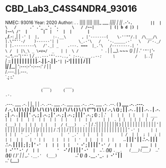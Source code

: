 # CBD_Lab3_C4SS4NDR4_93016
NMEC: 93016
Year: 2020
Author:
							    _._                           _._
							   ||||                           ||||
							   ||||_           ___           _||||
							   |  ||        .-'___`-.        ||  |
							   \   /      .' .'_ _'. '.      \   /
							   /~~|       | (| b d |) |       |~~\
							  /'  |       |  |  '  |  |       |  `\
						,        /__.-:      ,|  | `-' |  |,      :-.__\       ,
						|'-------(    \-''""/.|  /\___/\  |.\""''-/    )------'|
						|         \_.-'\   /   '-._____.-'   \   /'-._/        |
						|.---------\   /'._| _    .---. ===  |_.'\   /--------.|
						'           \ /  | |\_\ _ \=v=/  _   | |  \ /          '
							     `.  | | \_\_\ ~~~  (_)  | |  .'
							       `'"'|`'--.__.^.__.--'`|'"'`
								   \                 /
								    `,..---'"'---..,'
								      :--..___..--:    
								       \         /  
								       |`.     .'|      
								       |  :___:  |
								       |   | |   |
								       |   | |   |
								       |.-.| |.-.|
								       |`-'| |`-'|
								       |   | |   |
								      /    | |    \
								     |_____| |_____|
								     ':---:-'-:---:'
								     /    |   |    \
								    /.---.|   |.---.\
								    `.____;   :____.'

                     ___       ___                                                                                                           
                    (   )     (   )                                                                                .-.                       
  .---.   ___ .-.    | |_      | | .-.     .--.    ___ .-.    ___  ___       .-..     .--.    ___ .-.      .--.   ( __)  ___ .-.      .---.  
 / .-, \ (   )   \  (   __)    | |/   \   /    \  (   )   \  (   )(   )     /    \   /    \  (   )   \    /    \  (''") (   )   \    / .-, \ 
(__) ; |  |  .-. .   | |       |  .-. .  |  .-. ;  |  .-. .   | |  | |     ' .-,  ; |  .-. ;  | ' .-. ;  |  .-. ;  | |   | ' .-. ;  (__) ; | 
  .'`  |  | |  | |   | | ___   | |  | |  | |  | |  | |  | |   | |  | |     | |  . | |  | | |  |  / (___) |  | | |  | |   |  / (___)   .'`  | 
 / .'| |  | |  | |   | |(   )  | |  | |  | |  | |  | |  | |   | '  | |     | |  | | |  |/  |  | |        |  |/  |  | |   | |         / .'| | 
| /  | |  | |  | |   | | | |   | |  | |  | |  | |  | |  | |   '  `-' |     | |  | | |  ' _.'  | |        |  ' _.'  | |   | |        | /  | | 
; |  ; |  | |  | |   | ' | |   | |  | |  | '  | |  | |  | |    `.__. |     | |  ' | |  .'.-.  | |        |  .'.-.  | |   | |        ; |  ; | 
' `-'  |  | |  | |   ' `-' ;   | |  | |  '  `-' /  | |  | |    ___ | |     | `-'  ' '  `-' /  | |        '  `-' /  | |   | |        ' `-'  | 
`.__.'_. (___)(___)   `.__.   (___)(___)  `.__.'  (___)(___)  (   )' |     | \__.'   `.__.'  (___)        `.__.'  (___) (___)       `.__.'_.
                                                               ; `-' '     | |                                                               
                                                                .__.'     (___)                                                              






